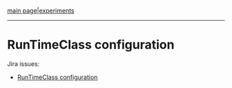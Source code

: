 [main page](README.md)|[experiments](AIR-141_.md)

---

# RunTimeClass configuration
Jira issues:
- [RunTimeClass configuration](https://airship.atlassian.net/browse/AIR-141)
